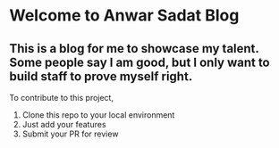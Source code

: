 # Welcome to Anwar Sadat Blog
## This is a blog for me to showcase my talent. Some people say I am good, but I only want to build staff to prove myself right.

To contribute to this project,
1. Clone this repo to your local environment
2. Just add your features
3. Submit your PR for review
